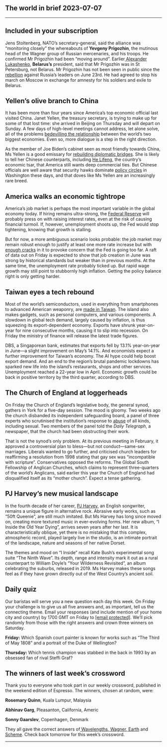 ## The world in brief 2023-07-07

----------

## Included in your subscription



Jens Stoltenberg, NATO’s secretary-general, said the alliance was “monitoring closely” the whereabouts of <strong>Yevgeny Prigozhin</strong>, the mutinous head of the Wagner group of Russian mercenaries, and his troops. He confirmed Mr Prigozhin had been “moving around”. Earlier[ Alexander Lukashenko](https://https://www.https://www.economist.com/the-economist-explains/2023/06/29/how-much-power-does-alexander-lukashenko-have), <strong>Belarus’s</strong> president, said that Mr Prigozhin was in St Petersburg, not Belarus. Mr Prigozhin has not been seen in public since the[ rebellion](https://https://www.https://www.economist.com/leaders/2023/06/25/the-meaning-of-prigozhins-short-lived-mutiny) against Russia’s leaders on June 23rd. He had agreed to stop his march on Moscow in exchange for amnesty for his soldiers and exile to Belarus.

## Yellen’s olive branch to China

It has been more than four years since America’s top economic official last visited China. Janet Yellen, the treasury secretary, is trying to make up for some of that lost time: she arrived in Beijing on Thursday and will depart on Sunday. A few days of high-level meetings cannot address, let alone solve, all of the problems [bedevilling the relationship](https://https://www.https://www.economist.com/business/2023/07/04/in-its-tech-war-with-america-china-brings-out-the-big-guns) between the world’s two biggest economies. Even so, more dialogue is a step in the right direction.

As the member of Joe Biden’s cabinet seen as most friendly towards China, Ms Yellen is a good emissary for [rebuilding diplomatic bridges](https://https://www.https://www.economist.com/china/2023/06/09/america-and-china-try-to-move-past-a-new-bump-in-relations). She is likely to tell her Chinese counterparts, including [He Lifeng](https://https://www.https://www.economist.com/china/2022/09/29/who-will-be-chinas-next-economic-tsar), the country’s economic tsar, that America still wants deep commercial ties. But Chinese officials are well aware that security hawks dominate [policy circles](https://https://www.https://www.economist.com/united-states/2023/05/16/the-fault-lines-in-americas-china-policy) in Washington these days, and that doves like Ms Yellen are an increasingly rare breed.

## America walks an economic tightrope

America’s job market is perhaps the most important variable in the global economy today. If hiring remains ultra-strong, the [Federal Reserve](https://https://www.https://www.economist.com/finance-and-economics/2023/06/15/sooner-or-later-americas-financial-system-could-seize-up) will probably press on with raising interest rates, even at the risk of causing financial turmoil. If, however, unemployment shoots up, the Fed would stop tightening, knowing that growth is stalling.

But for now, a more ambiguous scenario looks probable: the job market may remain robust enough to justify at least one more rate increase but with [enough cracks](https://https://www.https://www.economist.com/graphic-detail/2023/05/05/americas-jobs-report-is-not-as-strong-as-it-seems) in it to provoke concern that the Fed is going too far. A raft of data out on Friday is expected to show that job creation in June was strong by historical standards but weaker than in previous months. At the same time, the unemployment rate probably ticked up. But rapid wage growth may still point to stubbornly high inflation. Getting the policy balance right is only getting harder.

## Taiwan eyes a tech rebound

Most of the world’s semiconductors, used in everything from smartphones to advanced American weaponry, are [made in Taiwan](https://https://www.https://www.economist.com/special-report/2023/03/06/taiwans-dominance-of-the-chip-industry-makes-it-more-important). The island also makes gadgets, such as personal computers, and various components. A slowdown in global tech demand, largely caused by inflation, is thus squeezing its export-dependent economy. Exports have shrunk year-on-year for nine consecutive months, causing it to slip into recession. On Friday the ministry of finance will release the latest trade figures.

DBS, a Singaporean bank, estimates that exports fell by 13.1% year-on-year in June—a slight improvement on May’s 14.1%. And economists expect a further improvement for Taiwan’s economy. The AI hype could help boost export demand. And an end to the region’s brutal pandemic lockdowns has sparked new life into the island’s restaurants, shops and other services. Unemployment reached a 22-year low in April. Economic growth could be back in positive territory by the third quarter, according to DBS.

## The Church of England at loggerheads

On Friday the Church of England’s legislative body, the general synod, gathers in York for a five-day session. The mood is gloomy. Two weeks ago the church disbanded its independent safeguarding board, a panel of three experts who scrutinised the institution’s response to [abuse](https://https://www.https://www.economist.com/international/2022/07/14/catholic-reformers-want-big-changes-to-a-church-marred-by-sex-abuse) of all kinds, including sexual. Two members of the panel told the <em>Daily Telegraph</em>, a newspaper, that the church had been obstructing their work.

That is not the synod’s only problem. At its previous meeting in February, it approved a controversial plan to bless—but not conduct—same-sex marriages. Liberals wanted to go further, and criticised church leaders for reaffirming a resolution from 1998 stating that gay sex was “incompatible with scripture”. Conservatives opposed the reforms. The Global South Fellowship of Anglican Churches, which claims to represent three-quarters of the world’s Anglicans, said earlier this year the Church of England had disqualified itself as its “mother church”. Expect a tense gathering.

## PJ Harvey’s new musical landscape

In the fourth decade of her career, [PJ Harvey](https://https://www.https://www.economist.com/1843/2015/10/20/pj-harvey-singer-turned-poet), an English songwriter, remains a unique figure in alternative rock. Abrasive early works, such as “50ft Queenie”, are still much imitated. But Ms Harvey has long since moved on, creating more textured music in ever-evolving forms. Her new album, “I Inside the Old Year Dying”, arrives seven years after her last. It is characteristically oblique, yet there is no mistaking that this complex, atmospheric record, played largely live in the studio, is an intimate portrait of the landscape, nature and seasons of her native Dorset.

The themes and mood on “I Inside” recall Kate Bush’s experimental song suite “The Ninth Wave”. Its depth, range and intensity mark it out as a rural counterpart to William Doyle’s “Your Wilderness Revisited”, an album celebrating the suburbs, released in 2019. Ms Harvey makes these songs feel as if they have grown directly out of the West Country’s ancient soil.

## Daily quiz

Our baristas will serve you a new question each day this week. On Friday your challenge is to give us all five answers and, as important, tell us the connecting theme. Email your responses (and include mention of your home city and country) by 1700 GMT on Friday to [<span class="__cf_email__" data-cfemail="abfadec2d1eed8dbd9ced8d8c4ebcec8c4c5c4c6c2d8df85c8c4c6">[email&#160;protected]</span>](https://mail.google.com/mail/?view=cm&amp;fs=1&amp;tf=1&amp;to=QuizEspresso@https://www.economist.com). We’ll pick randomly from those with the right answers and crown three winners on Saturday.

<strong>Friday:</strong> Which Spanish court painter is known for works such as “The Third of May 1808” and a portrait of the Duke of Wellington?

<strong>Thursday:</strong> Which tennis champion was stabbed in the back in 1993 by an obsessed fan of rival Steffi Graf?

## The winners of last week’s crossword

Thank you to everyone who took part in our weekly crossword, published in the weekend edition of Espresso. The winners, chosen at random, were: 

<strong>Rosemary Quinn</strong>, Kuala Lumpur, Malaysia

<strong>Abhinav Garg</strong>, Pleasanton, California, Americ

<strong>Sonny Gaarslev</strong>, Copenhagen, Denmark

They all gave the correct answers of[ Wavelengths](https://https://www.https://www.economist.com/science-and-technology/2023/06/29/a-new-gravitational-wave-detection-has-excited-astronomers),[ Wagner](https://https://www.https://www.economist.com/leaders/2023/06/29/the-humbling-of-vladimir-putin),[ Earth](https://https://www.https://www.economist.com/interactive/briefing/2023/07/01/the-surprising-upside-of-climate-migration) and[ Scheme](https://https://www.https://www.economist.com/middle-east-and-africa/2023/06/27/after-years-of-talks-indebted-arab-states-and-the-imf-are-at-an-impasse). Check back tomorrow for this week’s crossword.

----------
